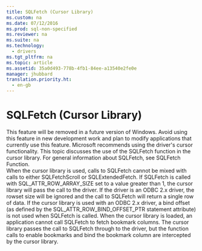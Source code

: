 ```yaml
---
title: SQLFetch (Cursor Library)
ms.custom: na
ms.date: 07/12/2016
ms.prod: sql-non-specified
ms.reviewer: na
ms.suite: na
ms.technology: 
  - drivers
ms.tgt_pltfrm: na
ms.topic: article
ms.assetid: 35a0d493-778b-4fb1-84ee-a13540e2fe0e
manager: jhubbard
translation.priority.ht: 
  - en-gb
---
```

# SQLFetch (Cursor Library)
<?xml version="1.0" encoding="utf-8"?>
<developerReferenceWithoutSyntaxDocument xmlns="http://ddue.schemas.microsoft.com/authoring/2003/5" xmlns:xlink="http://www.w3.org/1999/xlink" xmlns:xsi="http://www.w3.org/2001/XMLSchema-instance" xsi:schemaLocation="http://ddue.schemas.microsoft.com/authoring/2003/5 http://dduestorage.blob.core.windows.net/ddueschema/developer.xsd">
  <introduction>
    <alert class="important">
      <para>This feature will be removed in a future version of Windows. Avoid using this feature in new development work and plan to modify applications that currently use this feature. Microsoft recommends using the driver's cursor functionality.</para>
    </alert>
    <para>This topic discusses the use of the <legacyBold>SQLFetch</legacyBold> function in the cursor library. For general information about <legacyBold>SQLFetch</legacyBold>, see <legacyLink xlink:href="6c6611d2-bc6a-4390-87c9-1c5dd9cfe07c">SQLFetch Function</legacyLink>.</para>
  </introduction>
  <section>
    <content>
      <para>When the cursor library is used, calls to <legacyBold>SQLFetch</legacyBold> cannot be mixed with calls to either <legacyBold>SQLFetchScroll</legacyBold> or <legacyBold>SQLExtendedFetch</legacyBold>.</para>
      <para>If <legacyBold>SQLFetch</legacyBold> is called with SQL_ATTR_ROW_ARRAY_SIZE set to a value greater than 1, the cursor library will pass the call to the driver. If the driver is an ODBC 2.<legacyItalic>x</legacyItalic> driver, the rowset size will be ignored and the call to <legacyBold>SQLFetch</legacyBold> will return a single row of data.</para>
      <para>If the cursor library is used with an ODBC 2.<legacyItalic>x</legacyItalic> driver, a bind offset (as defined by the SQL_ATTR_ROW_BIND_OFFSET_PTR statement attribute) is not used when <legacyBold>SQLFetch</legacyBold> is called.</para>
      <para>When the cursor library is loaded, an application cannot call <legacyBold>SQLFetch</legacyBold> to fetch bookmark columns. The cursor library passes the call to <legacyBold>SQLFetch</legacyBold> through to the driver, but the function calls to enable bookmarks and bind the bookmark column are intercepted by the cursor library.</para>
    </content>
  </section>
  <relatedTopics />
</developerReferenceWithoutSyntaxDocument>